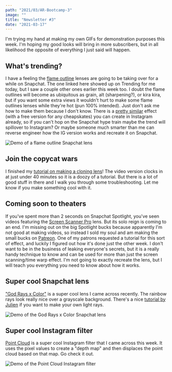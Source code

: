 ```yaml
---
path: "2021/03/AR-Bootcamp-3"
image: ""
title: "Newsletter #3"
date: "2021-03-17"
---
```


I'm trying my hand at making my own GIFs for demonstration purposes this week. I'm hoping my good looks will bring in more subscribers, but in all likelihood the opposite of everything I just said will happen.

## What's trending?

I have a feeling the [flame outline](https://www.snapchat.com/unlock/?type=SNAPCODE&uuid=f224fcfe418049e1b5543792904bf5c3&metadata=01) lenses are going to be taking over for a while on Snapchat. The one linked here showed up on Trending for me today, but I saw a couple other ones earlier this week too. I doubt the flame outlines will become as ubiquitous as grain, alt (sharpening?), or kira kira, but if you want some extra views it wouldn't hurt to make some flame outlines lenses while they're hot (pun 100% intended). Just don't ask me how to make them because I don't know. There is a [pretty similar](https://gumroad.com/l/kecLw) effect (with a free version for any cheapskates) you can create in Instagram already, so if you can't hop on the Snapchat hype train maybe the trend will spillover to Instagram? Or maybe someone much smarter than me can reverse engineer how the IG version works and recreate it on Snapchat.

![Demo of a flame outline Snapchat lens](/images/newsletter/2021/03/flame-outline.gif)

## Join the copycat wars

I finished my [tutorial on making a cloning lens](https://learn.arbootcamp.com/snapchat-advanced/clone)! The video version clocks in at just under 40 minutes so it is a doozy of a tutorial. But there is a lot of good stuff in there and I walk you through some troubleshooting. Let me know if you make something cool with it.

## Coming soon to theaters

If you've spent more than 2 seconds on Snapchat Spotlight, you've seen videos featuring the [Screen Scanner Pro](https://www.snapchat.com/unlock/?type=SNAPCODE&uuid=9254193def06435bb9731a174ead43ab&metadata=01) lens. But its solo reign is coming to an end. I'm missing out on the big Spotlight bucks because apparently I'm not good at making videos, so instead I sold my soul and am making the small bucks on [Patreon](https://www.patreon.com/ModelsByMike). One of my patrons requested a tutorial for this sort of effect, and luckily I figured out how it's done just the other week. I don't want to be in the business of leaking everyone's secrets, but it is a really handy technique to know and can be used for more than just the screen scanning/time warp effect. I'm not going to exactly recreate the lens, but I will teach you everything you need to know about how it works.

## Super cool Snapchat lens

["God Rays x Color"](https://www.snapchat.com/unlock/?type=SNAPCODE&uuid=4fd36079c4e04e0db5882c98ece6022f&metadata=01) is a super cool lens I came across recently. The rainbow rays look really nice over a grayscale background. There's a nice [tutorial by Julien](https://www.youtube.com/watch?v=LkDf3reXvd4) if you want to make your own light rays.

![Demo of the God Rays x Color Snapchat lens](/images/newsletter/2021/03/color-rays.gif)

## Super cool Instagram filter

[Point Cloud](https://www.instagram.com/ar/2986760231594400) is a super cool Instagram filter that I came across this week. It uses the pixel values to create a "depth map" and then displaces the point cloud based on that map. Go check it out.

![Demo of the Point Cloud Instagram filter](/images/newsletter/2021/03/point-cloud.gif)
